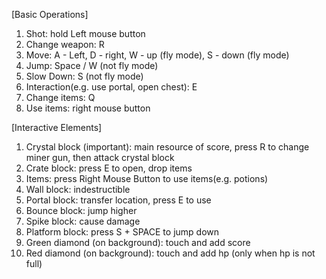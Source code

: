 [Basic Operations]

1. Shot: hold Left mouse button
2. Change weapon: R
3. Move: A - Left, D - right, W - up (fly mode), S - down (fly mode)
4. Jump: Space / W (not fly mode)
5. Slow Down: S (not fly mode)
6. Interaction(e.g. use portal, open chest): E
7. Change items: Q
8. Use items: right mouse button



[Interactive Elements]

1. Crystal block (important): main resource of score, press R to change miner gun, then attack crystal block
2. Crate block: press E to open, drop items
3. Items: press Right Mouse Button to use items(e.g. potions)
4. Wall block: indestructible
5. Portal block: transfer location, press E to use
6. Bounce block: jump higher
7. Spike block: cause damage
8. Platform block: press S + SPACE to jump down
9. Green diamond (on background): touch and add score
10. Red diamond (on background): touch and add hp (only when hp is not full)

